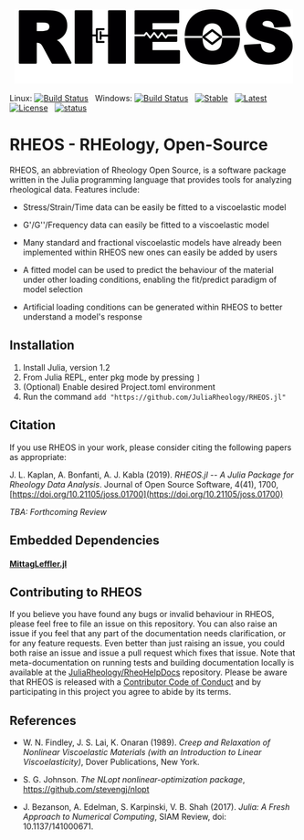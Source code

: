 ﻿<a name="logo"/>
<div align="center">
<img src="docs/Logo.png" height="130"></img>
</a>
</div>

Linux: [![Build Status](https://travis-ci.org/JuliaRheology/RHEOS.jl.svg?branch=master)](https://travis-ci.org/JuliaRheology/RHEOS.jl) &nbsp;
Windows: [![Build Status](https://ci.appveyor.com/api/projects/status/github/JuliaRheology/RHEOS.jl?branch=master&svg=true)](https://ci.appveyor.com/project/JuliaRheology/RHEOS-jl) &nbsp;
[![Stable](https://img.shields.io/badge/docs-stable-blue.svg)](https://JuliaRheology.github.io/RHEOS.jl/stable) &nbsp;
[![Latest](https://img.shields.io/badge/docs-dev-blue.svg)](https://JuliaRheology.github.io/RHEOS.jl/dev) &nbsp;
[![License](https://img.shields.io/badge/License-MIT-ff69b2.svg?style=flat)](LICENSE.md) &nbsp;
[![status](https://joss.theoj.org/papers/553250d815e1990db1b89c742854c71a/status.svg)](https://joss.theoj.org/papers/553250d815e1990db1b89c742854c71a)

# RHEOS - RHEology, Open-Source
RHEOS, an abbreviation of Rheology Open Source, is a software package written in the Julia programming language that provides tools for analyzing rheological data. Features include:

- Stress/Strain/Time data can be easily be fitted to a viscoelastic model

- G'/G''/Frequency data can easily be fitted to a viscoelastic model

- Many standard and fractional viscoelastic models have already been implemented within RHEOS new ones can easily be added by users

- A fitted model can be used to predict the behaviour of the material under other loading conditions, enabling the fit/predict paradigm of model selection

- Artificial loading conditions can be generated within RHEOS to better understand a model's response

## Installation
1. Install Julia, version 1.2
2. From Julia REPL, enter pkg mode by pressing ```]```
3. (Optional) Enable desired Project.toml environment
4. Run the command ```add "https://github.com/JuliaRheology/RHEOS.jl"```

## Citation
If you use RHEOS in your work, please consider citing the following papers as appropriate:

J. L. Kaplan, A. Bonfanti, A. J. Kabla (2019). _RHEOS.jl -- A Julia Package for Rheology Data Analysis_. Journal of Open Source Software, 4(41), 1700, [https://doi.org/10.21105/joss.01700](https://doi.org/10.21105/joss.01700)

_TBA: Forthcoming Review_

## Embedded Dependencies
#### [MittagLeffler.jl](https://github.com/jlapeyre/MittagLeffler.jl)

## Contributing to RHEOS
If you believe you have found any bugs or invalid behaviour in RHEOS, please feel free to file an issue on this repository. You can also raise an issue if you feel that any part of the documentation needs clarification, or for any feature requests. Even better than just raising an issue, you could both raise an issue and issue a pull request which fixes that issue. Note that meta-documentation on running tests and building documentation locally is available at the [JuliaRheology/RheoHelpDocs](https://github.com/JuliaRheology/RheoHelpDocs) repository. Please be aware that RHEOS is released with a [Contributor Code of Conduct](CONDUCT.md) and by participating in this project you agree to abide by its terms.


## References
+ W. N. Findley, J. S. Lai, K. Onaran (1989). *Creep and Relaxation of Nonlinear Viscoelastic Materials (with an Introduction to Linear Viscoelasticity)*, Dover Publications, New York. 

+ S. G. Johnson. *The NLopt nonlinear-optimization package*, https://github.com/stevengj/nlopt

+ J. Bezanson, A. Edelman, S. Karpinski, V. B. Shah (2017). *Julia: A Fresh Approach to Numerical Computing*, SIAM Review, doi: 10.1137/141000671.
